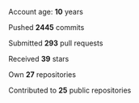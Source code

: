 Account age: **10** years

Pushed **2445** commits

Submitted **293** pull requests

Received **39** stars

Own **27** repositories

Contributed to **25** public repositories
